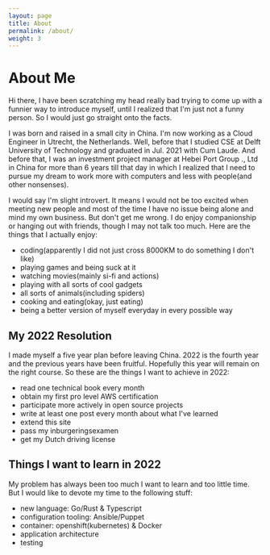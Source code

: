```yaml
---
layout: page
title: About
permalink: /about/
weight: 3
---
```


# About Me 
Hi there, I have been scratching my head really bad trying to come up with a funnier way to introduce myself, until I realized that I'm just not a funny person. So I would just go straight onto the facts. 

I was born and raised in a small city in China. I'm now working as a Cloud Engineer in Utrecht, the Netherlands. Well, before that I studied CSE at Delft University of Technology and graduated in Jul. 2021 with Cum Laude. And before that, I was an investment project manager at Hebei Port Group ., Ltd in China for more than 6 years till that day in which I realized that I need to pursue my dream to work more with computers and less with people(and other nonsenses).

I would say I'm slight introvert. It means I would not be too excited when meeting new people and most of the time I have no issue being alone and mind my own business. But don't get me wrong. I do enjoy companionship or hanging out with friends, though I may not talk too much. Here are the things that I actually enjoy:
* coding(apparently I did not just cross 8000KM to do something I don't like)
* playing games and being suck at it
* watching movies(mainly si-fi and actions)
* playing with all sorts of cool gadgets 
* all sorts of animals(including spiders)
* cooking and eating(okay, just eating)
* being a better version of myself everyday in every possible way

## My 2022 Resolution
I made myself a five year plan before leaving China. 2022 is the fourth year and the previous years have been fruitful. Hopefully this year will remain on the right course. So these are the things I want to achieve in 2022:

* read one technical book every month
* obtain my first pro level AWS certification
* participate more actively in open source projects 
* write at least one post every month about what I've learned
* extend this site
* pass my inburgeringsexamen
* get my Dutch driving license


## Things I want to learn in 2022
My problem has always been too much I want to learn and too little time. But I would like to devote my time to the following stuff:
* new language: Go/Rust & Typescript
* configuration tooling: Ansible/Puppet
* container: openshift(kubernetes) & Docker
* application architecture
* testing